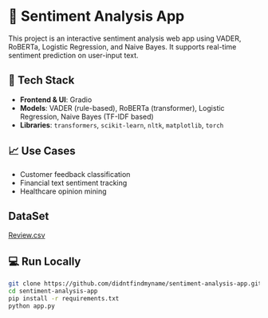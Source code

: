 # 🧐 Sentiment Analysis App

This project is an interactive sentiment analysis web app using VADER, RoBERTa, Logistic Regression, and Naive Bayes. It supports real-time sentiment prediction on user-input text.

## 🔧 Tech Stack
- **Frontend & UI**: Gradio
- **Models**: VADER (rule-based), RoBERTa (transformer), Logistic Regression, Naive Bayes (TF-IDF based)
- **Libraries**: `transformers`, `scikit-learn`, `nltk`, `matplotlib`, `torch`

## 📈 Use Cases
- Customer feedback classification
- Financial text sentiment tracking
- Healthcare opinion mining

## DataSet
  [Review.csv](https://drive.google.com/file/d/14zSMeNTzqDHwIwg8a-cbpN6oF1W3o0Pu/view?usp=sharing)

## 💻 Run Locally

```bash
git clone https://github.com/didntfindmyname/sentiment-analysis-app.git
cd sentiment-analysis-app
pip install -r requirements.txt
python app.py
